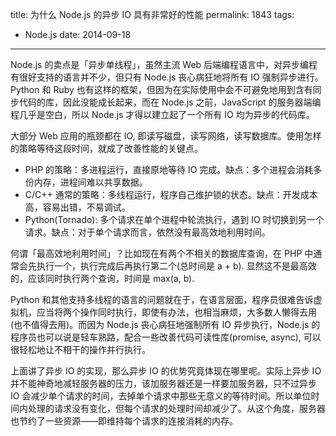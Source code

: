 title: 为什么 Node.js 的异步 IO 具有非常好的性能
permalink: 1843
tags:
  - Node.js
date: 2014-09-18
---

Node.js 的卖点是「异步单线程」，虽然主流 Web 后端编程语言中，对异步编程有很好支持的语言并不少，但只有 Node.js 丧心病狂地将所有 IO 强制异步进行。Python 和 Ruby 也有这样的框架，但因为在实际使用中会不可避免地用到含有同步代码的库，因此没能成长起来，而在 Node.js 之前，JavaScript 的服务器端编程几乎是空白，所以 Node.js 才得以建立起了一个所有 IO 均为异步的代码库。

大部分 Web 应用的瓶颈都在 IO, 即读写磁盘，读写网络，读写数据库。使用怎样的策略等待这段时间，就成了改善性能的关键点。

*   PHP 的策略：多进程运行，直接原地等待 IO 完成。缺点：多个进程会消耗多份内存，进程间难以共享数据。
*   C/C++ 通常的策略：多线程运行，程序自己维护锁的状态。缺点：开发成本高，容易出错，不易调试。
*   Python(Tornado): 多个请求在单个进程中轮流执行，遇到 IO 时切换到另一个请求。缺点：对于单个请求而言，依然没有最高效地利用时间。

何谓「最高效地利用时间」？比如现在有两个不相关的数据库查询，在 PHP 中通常会先执行一个，执行完成后再执行第二个(总时间是 a + b). 显然这不是最高效的，应该同时执行两个查询，时间是 max(a, b).

Python 和其他支持多线程的语言的问题就在于，在语言层面，程序员很难告诉虚拟机，应当将两个操作同时执行，即使有办法，也相当麻烦，大多数人懒得去用(也不值得去用)。而因为 Node.js 丧心病狂地强制所有 IO 异步执行，Node.js 的程序员也可以说是轻车熟路，配合一些改善代码可读性库(promise, async), 可以很轻松地让不相干的操作并行执行。

上面讲了异步 IO 的实现，那么异步 IO 的优势究竟体现在哪里呢。实际上异步 IO 并不能神奇地减轻服务器的压力，该加服务器还是一样要加服务器，只不过异步 IO 会减少单个请求的时间，去掉单个请求中那些无意义的等待时间。所以单位时间内处理的请求没有变化，但每个请求的处理时间却减少了。从这个角度，服务器也节约了一些资源——即维持每个请求的连接消耗的内存。
